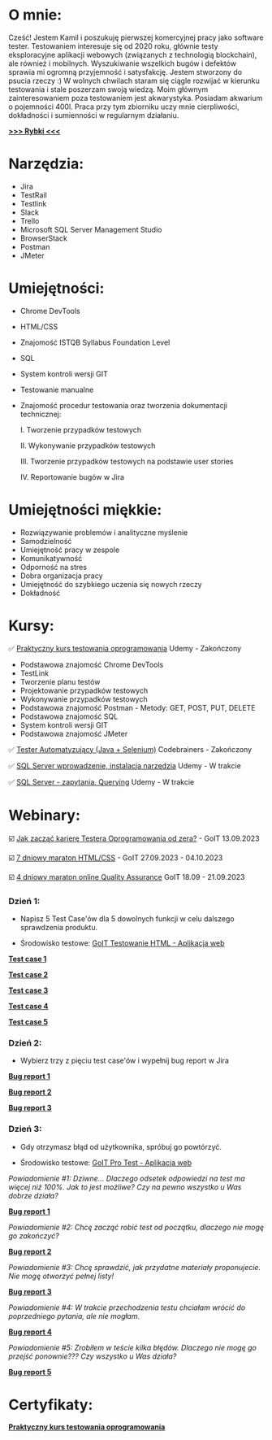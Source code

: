 # <a name="o mnie">O mnie:</a>

Cześć! Jestem Kamil i poszukuję pierwszej komercyjnej pracy jako software tester. Testowaniem interesuje się od 2020 roku, głównie testy eksploracyjne aplikacji webowych (związanych z technologią blockchain), ale również i mobilnych. Wyszukiwanie wszelkich bugów i defektów sprawia mi ogromną przyjemność i satysfakcję. Jestem stworzony do psucia rzeczy :) W wolnych chwilach staram się ciągle rozwijać w kierunku testowania i stale poszerzam swoją wiedzą. Moim głównym zainteresowaniem poza testowaniem jest akwarystyka. Posiadam akwarium o pojemności 400l. Praca przy tym zbiorniku uczy mnie cierpliwości, dokładności i sumienności w regularnym działaniu.

<a href="https://drive.google.com/file/d/1jANeRHCqSwJh4cK7Zgh8kx7nzp88Tbkz/view?usp=drive_link" target="_blank"><b>>>> Rybki <<<</b></a>



# <a name="narzędzia">Narzędzia:</a>

- Jira
- TestRail
- Testlink
- Slack
- Trello
- Microsoft SQL Server Management Studio
- BrowserStack
- Postman
- JMeter

# <a name="umiejętności">Umiejętności:</a>

- Chrome DevTools
- HTML/CSS
- Znajomość ISTQB Syllabus Foundation Level
- SQL
- System kontroli wersji GIT
- Testowanie manualne
- Znajomość procedur testowania oraz tworzenia dokumentacji technicznej:

  I. Tworzenie przypadków testowych

  II. Wykonywanie przypadków testowych

  III. Tworzenie przypadków testowych na podstawie user stories

  IV. Reportowanie bugów w Jira

# <a name="umiejętności miękkie">Umiejętności miękkie:</a>

- Rozwiązywanie problemów i analityczne myślenie
- Samodzielność
- Umiejętność pracy w zespole
- Komunikatywność
- Odporność na stres
- Dobra organizacja pracy
- Umiejętność do szybkiego uczenia się nowych rzeczy
- Dokładność

# <a name="kursy">Kursy:</a>

✅ <a href="https://www.udemy.com/course/praktyczny-kurs-testowania-oprogramowania/" target="_blank">Praktyczny kurs testowania oprogramowania</a> Udemy - Zakończony

- Podstawowa znajomość Chrome DevTools
- TestLink
- Tworzenie planu testów
- Projektowanie przypadków testowych
- Wykonywanie przypadków testowych
- Podstawowa znajomość Postman - Metody: GET, POST, PUT, DELETE
- Podstawowa znajomość SQL
- System kontroli wersji GIT
- Podstawowa znajomość JMeter

✅ <a href="https://codebrainers.pl/tester_automat.pdf" target="_blank">Tester Automatyzujący (Java + Selenium)</a> Codebrainers - Zakończony


✅ <a href="https://www.udemy.com/course/wprowadzenie-do-sql-instalacja-i-narzedzi-egzamin-70-461_1/" target="_blank">SQL Server wprowadzenie, instalacja narzędzia</a> Udemy - W trakcie

✅ <a href="https://www.udemy.com/course/sql-server-zapytania-querying-exam-70-461/" target="_blank">SQL Server - zapytania. Querying</a> Udemy - W trakcie

# <a name="projects">Webinary:</a>

☑️ <a href="https://qa.w.goit.global/pl/" target="_blank">Jak zacząć karierę Testera Oprogramowania od zera?</a> - GoIT 13.09.2023

☑️ <a href="https://m.goit.global/pl/" target="_blank">7 dniowy maraton HTML/CSS</a> - GoIT 27.09.2023 - 04.10.2023

☑️ <a href="https://qa.m.goit.global/pl/" target="_blank">4 dniowy maraton online Quality Assurance</a> GoIT 18.09 - 21.09.2023

### **Dzień 1:**

- Napisz 5 Test Case'ów dla 5 dowolnych funkcji w celu dalszego sprawdzenia produktu.

- Środowisko testowe: <a href="https://tinyurl.com/3su9xtnc" target="_blank">GoIT Testowanie HTML - Aplikacja web</a>

<a href="https://drive.google.com/file/d/1LCYVwH1a89ZBf_Iu_lJROm13c1mT0NPc/view?usp=drive_link" target="_blank"><b>Test case 1</b></a>

<a href="https://drive.google.com/file/d/19aQwSOrTs1s1BX4VioKue8lFWuUdvQJj/view?usp=drive_link" target="_blank"><b>Test case 2</b></a>

<a href="https://drive.google.com/file/d/1LDI_Z3cYc6a2Ch2KfZld4Igo3c8p9H-f/view?usp=drive_link" target="_blank"><b>Test case 3</b></a>

<a href="https://drive.google.com/file/d/1wHaePYeaQ40gxSBbh8vVBIrzdA79F9cc/view?usp=drive_link" target="_blank"><b>Test case 4</b></a>

<a href="https://drive.google.com/file/d/1yTewOGRttQ_QFnjbADr4ilM0KZqWjP6c/view?usp=drive_link" target="_blank"><b>Test case 5</b></a>

### **Dzień 2:**

- Wybierz trzy z pięciu test case'ów i wypełnij bug report w Jira

<a href="https://drive.google.com/file/d/1tE3jYD_7v2VaD0_Yan437ClDpemxPYds/view?usp=drive_link" target="_blank"><b>Bug report 1</b></a>

<a href="https://drive.google.com/file/d/1Unrmp7VBqdrLBqQjaSp27MxvpZUWNLTM/view?usp=drive_link" target="_blank"><b>Bug report 2</b></a>

<a href="https://drive.google.com/file/d/16fzQKmlvF5iWQ0j2msBqe_urfh4-85O6/view?usp=drive_link" target="_blank"><b>Bug report 3</b></a>

### **Dzień 3:**

 - Gdy otrzymasz błąd od użytkownika, spróbuj go powtórzyć.

- Środowisko testowe: <a href="https://pro-test.qa.m.goit.global/" target="_blank">GoIT Pro Test - Aplikacja web</a>

*Powiadomienie #1: Dziwne... Dlaczego odsetek odpowiedzi na test ma więcej niż 100%. Jak to jest możliwe? Czy na pewno wszystko u Was dobrze działa?*

<a href="https://drive.google.com/file/d/1XF7rGz88LjNjGZ5EarnxE14kCmKi8CXu/view?usp=drive_link" target="_blank"><b>Bug report 1</b></a>

*Powiadomienie #2: Chcę zacząć robić test od początku, dlaczego nie mogę go zakończyć?*

<a href="https://drive.google.com/file/d/1daqrupYnn-vl_dGZLyGCa2Pi2tq-ksfY/view?usp=drive_link" target="_blank"><b>Bug report 2</b></a>

*Powiadomienie #3: Chcę sprawdzić, jak przydatne materiały proponujecie. Nie mogę otworzyć pełnej listy!*

<a href="https://drive.google.com/file/d/1bAMVaiCRU-i96Dhuo4lSkikNJd7Oom-F/view?usp=drive_link" target="_blank"><b>Bug report 3</b></a>

*Powiadomienie #4: W trakcie przechodzenia testu chciałam wrócić do poprzedniego pytania, ale nie mogłam.*

<a href="https://drive.google.com/file/d/1qiGICP9UmrSbd6D5R-ROynl5wrku0Gix/view?usp=drive_link" target="_blank"><b>Bug report 4</b></a>

*Powiadomienie #5: Zrobiłem w teście kilka błędów. Dlaczego nie mogę go przejść ponownie??? Czy wszystko u Was działa?*

<a href="https://drive.google.com/file/d/1-yEkpHwCDcrS3Pc3hOBvoznA1Sg9R27w/view?usp=drive_link" target="_blank"><b>Bug report 5</b></a>
 
# <a name="certyfikaty">Certyfikaty:</a> 

<a href="https://drive.google.com/file/d/1ck3UfV8uQCkL4fjmFEAvbtxYLUp7fz9m/view?usp=drive_link" target="_blank"><b>Praktyczny kurs testowania oprogramowania</b></a>


